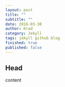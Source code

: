 ```yaml
---
layout: post
title: ""
subtitle: ""
date: 2016-03-30
author: Krad
category: Jekyll
tags: jekyll github blog
finished: true
published: false
---
```


## Head

content

